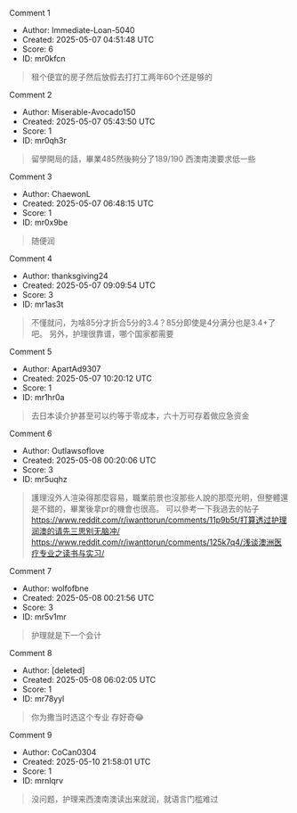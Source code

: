 Comment 1

- Author: Immediate-Loan-5040
- Created: 2025-05-07 04:51:48 UTC
- Score: 6
- ID: mr0kfcn

> 租个便宜的房子然后放假去打打工两年60个还是够的

Comment 2

- Author: Miserable-Avocado150
- Created: 2025-05-07 05:43:50 UTC
- Score: 1
- ID: mr0qh3r

> 留學開局的話，畢業485然後夠分了189/190
> 西澳南澳要求低一些

Comment 3

- Author: ChaewonL
- Created: 2025-05-07 06:48:15 UTC
- Score: 1
- ID: mr0x9be

> 随便润

Comment 4

- Author: thanksgiving24
- Created: 2025-05-07 09:09:54 UTC
- Score: 3
- ID: mr1as3t

> 不懂就问，为啥85分才折合5分的3.4？85分即使是4分满分也是3.4+了吧。 另外，护理很靠谱，哪个国家都需要

Comment 5

- Author: ApartAd9307
- Created: 2025-05-07 10:20:12 UTC
- Score: 1
- ID: mr1hr0a

> 去日本读介护甚至可以约等于零成本，六十万可存着做应急资金

Comment 6

- Author: Outlawsoflove
- Created: 2025-05-08 00:20:06 UTC
- Score: 3
- ID: mr5uqhz

> 護理沒外人渲染得那麼容易，職業前景也沒那些人說的那麼光明，但整體還是不錯的，畢業後拿pr的機會也很高。
> 可以參考一下我過去的帖子
> https://www.reddit.com/r/iwanttorun/comments/11p9b5t/打算透过护理润澳的请先三思别无脑冲/
> https://www.reddit.com/r/iwanttorun/comments/125k7q4/浅谈澳洲医疗专业之读书与实习/

Comment 7

- Author: wolfofbne
- Created: 2025-05-08 00:21:56 UTC
- Score: 3
- ID: mr5v1mr

> 护理就是下一个会计

Comment 8

- Author: [deleted]
- Created: 2025-05-08 06:02:05 UTC
- Score: 1
- ID: mr78yyl

> 你为撒当时选这个专业 存好奇😂

Comment 9

- Author: CoCan0304
- Created: 2025-05-10 21:58:01 UTC
- Score: 1
- ID: mrnlqrv

> 没问题，护理来西澳南澳读出来就润，就语言门槛难过
